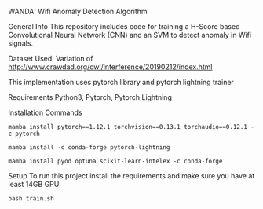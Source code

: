 WANDA: Wifi Anomaly Detection Algorithm

General Info
This repository includes code for training a H-Score based Convolutional Neural Network (CNN) and an SVM to detect anomaly in Wifi signals.

Dataset Used: Variation of http://www.crawdad.org/owl/interference/20190212/index.html

This implementation uses pytorch library and pytorch lightning trainer

Requirements
Python3, Pytorch, Pytorch Lightning

Installation Commands
```
mamba install pytorch==1.12.1 torchvision==0.13.1 torchaudio==0.12.1 -c pytorch

mamba install -c conda-forge pytorch-lightning

mamba install pyod optuna scikit-learn-intelex -c conda-forge
```
Setup
To run this project install the requirements and make sure you have at least 14GB GPU:

`bash train.sh`